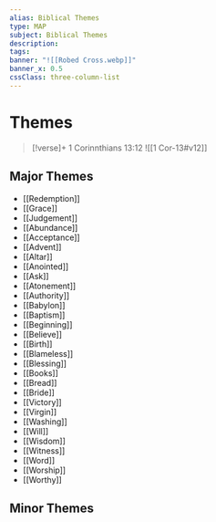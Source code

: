 ```yaml
---
alias: Biblical Themes
type: MAP
subject: Biblical Themes
description: 
tags: 
banner: "![[Robed Cross.webp]]"
banner_x: 0.5
cssClass: three-column-list
---
```



# Themes

> [!verse]+ 1 Corinnthians 13:12
> ![[1 Cor-13#v12]]


## Major Themes
- [[Redemption]]
- [[Grace]]
- [[Judgement]]
- [[Abundance]]
- [[Acceptance]]
- [[Advent]]
- [[Altar]]
- [[Anointed]]
- [[Ask]]
- [[Atonement]]
- [[Authority]]
- [[Babylon]]
- [[Baptism]]
- [[Beginning]]
- [[Believe]]
- [[Birth]]
- [[Blameless]]
- [[Blessing]]
- [[Books]]
- [[Bread]]
- [[Bride]]
- [[Victory]]
- [[Virgin]]
- [[Washing]]
- [[Will]]
- [[Wisdom]]
- [[Witness]]
- [[Word]]
- [[Worship]]
- [[Worthy]]



## Minor Themes

